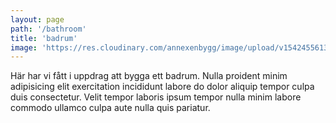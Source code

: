 ```yaml
---
layout: page
path: '/bathroom'
title: 'badrum'
image: 'https://res.cloudinary.com/annexenbygg/image/upload/v1542455613/annexen-bygg/badrum.jpg'
---
```


Här har vi fått i uppdrag att bygga ett badrum. Nulla proident minim adipisicing elit exercitation incididunt labore do dolor aliquip tempor culpa duis consectetur. Velit tempor laboris ipsum tempor nulla minim labore commodo ullamco culpa aute nulla quis pariatur.
